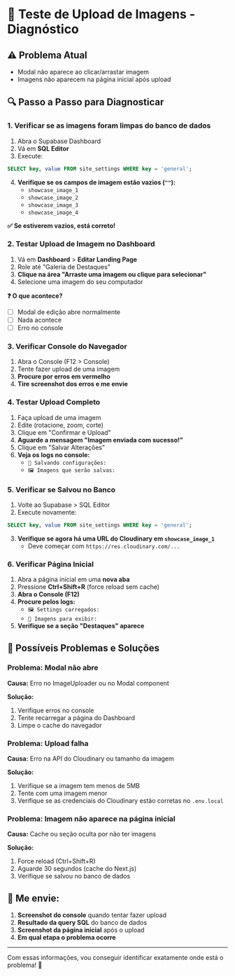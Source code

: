 # 🧪 Teste de Upload de Imagens - Diagnóstico

## ⚠️ Problema Atual
- Modal não aparece ao clicar/arrastar imagem
- Imagens não aparecem na página inicial após upload

## 🔍 Passo a Passo para Diagnosticar

### 1. Verificar se as imagens foram limpas do banco de dados

1. Abra o Supabase Dashboard
2. Vá em **SQL Editor**
3. Execute:
```sql
SELECT key, value FROM site_settings WHERE key = 'general';
```
4. **Verifique se os campos de imagem estão vazios (`""`):**
   - `showcase_image_1`
   - `showcase_image_2`
   - `showcase_image_3`
   - `showcase_image_4`

**✅ Se estiverem vazios, está correto!**

### 2. Testar Upload de Imagem no Dashboard

1. Vá em **Dashboard** > **Editar Landing Page**
2. Role até "Galeria de Destaques"
3. **Clique na área "Arraste uma imagem ou clique para selecionar"**
4. Selecione uma imagem do seu computador

**❓ O que acontece?**
- [ ] Modal de edição abre normalmente
- [ ] Nada acontece
- [ ] Erro no console

### 3. Verificar Console do Navegador

1. Abra o Console (F12 > Console)
2. Tente fazer upload de uma imagem
3. **Procure por erros em vermelho**
4. **Tire screenshot dos erros e me envie**

### 4. Testar Upload Completo

1. Faça upload de uma imagem
2. Edite (rotacione, zoom, corte)
3. Clique em "Confirmar e Upload"
4. **Aguarde a mensagem "Imagem enviada com sucesso!"**
5. Clique em "Salvar Alterações"
6. **Veja os logs no console:**
   - `💾 Salvando configurações:`
   - `🖼️ Imagens que serão salvas:`

### 5. Verificar se Salvou no Banco

1. Volte ao Supabase > SQL Editor
2. Execute novamente:
```sql
SELECT key, value FROM site_settings WHERE key = 'general';
```
3. **Verifique se agora há uma URL do Cloudinary em `showcase_image_1`**
   - Deve começar com `https://res.cloudinary.com/...`

### 6. Verificar Página Inicial

1. Abra a página inicial em uma **nova aba**
2. Pressione **Ctrl+Shift+R** (force reload sem cache)
3. **Abra o Console (F12)**
4. **Procure pelos logs:**
   - `🖼️ Settings carregados:`
   - `📸 Imagens para exibir:`
5. **Verifique se a seção "Destaques" aparece**

## 🐛 Possíveis Problemas e Soluções

### Problema: Modal não abre

**Causa:** Erro no ImageUploader ou no Modal component

**Solução:**
1. Verifique erros no console
2. Tente recarregar a página do Dashboard
3. Limpe o cache do navegador

### Problema: Upload falha

**Causa:** Erro na API do Cloudinary ou tamanho da imagem

**Solução:**
1. Verifique se a imagem tem menos de 5MB
2. Tente com uma imagem menor
3. Verifique se as credenciais do Cloudinary estão corretas no `.env.local`

### Problema: Imagem não aparece na página inicial

**Causa:** Cache ou seção oculta por não ter imagens

**Solução:**
1. Force reload (Ctrl+Shift+R)
2. Aguarde 30 segundos (cache do Next.js)
3. Verifique se salvou no banco de dados

## 📝 Me envie:

1. **Screenshot do console** quando tentar fazer upload
2. **Resultado da query SQL** do banco de dados
3. **Screenshot da página inicial** após o upload
4. **Em qual etapa o problema ocorre**

---

Com essas informações, vou conseguir identificar exatamente onde está o problema! 🚀

